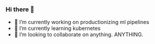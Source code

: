 ### Hi there 👋


- 🔭 I’m currently working on productionizing ml pipelines
- 🌱 I’m currently learning kubernetes
- 👯 I’m looking to collaborate on anything. ANYTHING. 
<!-- - 🤔 I’m looking for help with ... -->
<!-- - 💬 Ask me about ... -->
<!-- - 📫 How to reach me: ... -->
<!-- - 😄 Pronouns: ... -->
<!-- - ⚡ Fun fact: ... -->
